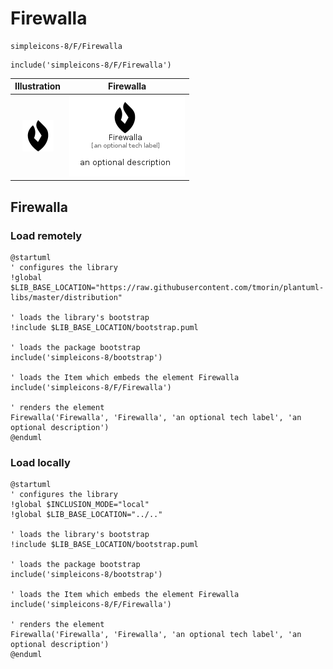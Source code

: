 # Firewalla


```text
simpleicons-8/F/Firewalla
```

```text
include('simpleicons-8/F/Firewalla')
```



| Illustration | Firewalla |
| :---: | :---: |
| ![illustration for Illustration](../../simpleicons-8/F/Firewalla.png) | ![illustration for Firewalla](../../simpleicons-8/F/Firewalla.Local.png) |




## Firewalla

### Load remotely
```plantuml
@startuml
' configures the library
!global $LIB_BASE_LOCATION="https://raw.githubusercontent.com/tmorin/plantuml-libs/master/distribution"

' loads the library's bootstrap
!include $LIB_BASE_LOCATION/bootstrap.puml

' loads the package bootstrap
include('simpleicons-8/bootstrap')

' loads the Item which embeds the element Firewalla
include('simpleicons-8/F/Firewalla')

' renders the element
Firewalla('Firewalla', 'Firewalla', 'an optional tech label', 'an optional description')
@enduml
```

### Load locally
```plantuml
@startuml
' configures the library
!global $INCLUSION_MODE="local"
!global $LIB_BASE_LOCATION="../.."

' loads the library's bootstrap
!include $LIB_BASE_LOCATION/bootstrap.puml

' loads the package bootstrap
include('simpleicons-8/bootstrap')

' loads the Item which embeds the element Firewalla
include('simpleicons-8/F/Firewalla')

' renders the element
Firewalla('Firewalla', 'Firewalla', 'an optional tech label', 'an optional description')
@enduml
```

